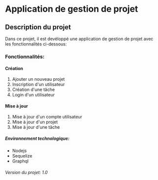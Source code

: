 # __Application de gestion de projet__ 
## Description du projet

Dans ce projet, il est devéloppé une application de gestion de projet avec les fonctionnalités ci-dessous:

### Fonctionnalités:
#### Création
1. Ajouter un nouveau projet
2. Inscription d'un utilisateur
3. Création d'une tâche
4. Login d'un utilisateur
#### Mise à jour
1. Mise à jour d'un compte utilisateur
2. Mise à jour d'un projet
3. Mise à jour d'une tâche

##### Environnement technologique:
- Nodejs
- Sequelize
- Graphql
  
###### Version du projet: 1.0
